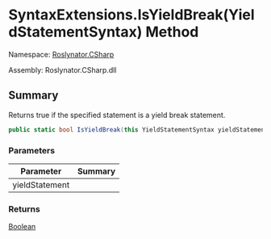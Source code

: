 # SyntaxExtensions\.IsYieldBreak\(YieldStatementSyntax\) Method

Namespace: [Roslynator.CSharp](../../README.md)

Assembly: Roslynator\.CSharp\.dll

## Summary

Returns true if the specified statement is a yield break statement\.

```csharp
public static bool IsYieldBreak(this YieldStatementSyntax yieldStatement)
```

### Parameters

| Parameter | Summary |
| --------- | ------- |
| yieldStatement | |

### Returns

[Boolean](https://docs.microsoft.com/en-us/dotnet/api/system.boolean)




